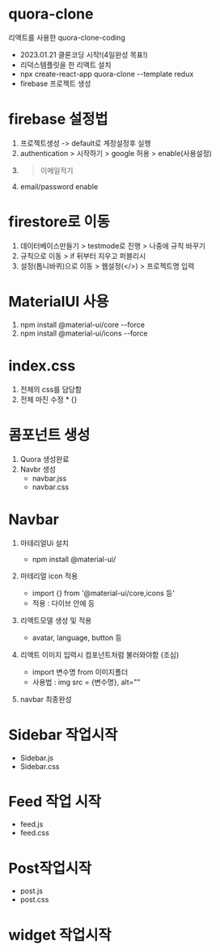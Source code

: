# quora-clone
리액트를 사용한 quora-clone-coding
- 2023.01.21 클론코딩 시작!(4일완성 목표!)
- 리덕스템플릿을 한 리액트 설치
- npx create-react-app quora-clone --template redux
- firebase 프로젝트 생성

# firebase 설정법
 1. 프로젝트생성 -> default로 계정설정후 실행
 2. authentication > 시작하기 > google 허용 > enable(사용설정)
 3. > 이메일적기
 4.  email/password enable

# firestore로 이동
1. 데이터베이스만들기 > testmode로 진행 > 나중에 규칙 바꾸기
2. 규칙으로 이동 > if 뒤부터 지우고 퍼블리시
3. 설정(톱니바퀴)으로 이동 > 웹설정(</>) > 프로젝트명 입력

# MaterialUI 사용
1. npm install @material-ui/core --force
2. npm install @material-ui/icons --force

# index.css
1. 전체의 css를 담당함
2. 전체 마진 수정 * {}

# 콤포넌트 생성
1. Quora 생성완료
2. Navbr 생성
   - navbar.jss
   - navbar.css


# Navbar
1. 마테리얼Ui 설치
   - npm install @material-ui/
2. 마테리얼 icon 적용
   - import {} from '@material-ui/core,icons 등'
   - 적용 : 다이브 안에 <Home/> 등
3. 리액트모델 생성 및 적용
   - avatar, language, button 등

4. 리액트 이미지 입력시 컴포넌트처럼 불러와야함 (조심)
   - import 변수명 from 이미지폴더
   - 사용법 : img src = {변수명}, alt=""
 5. navbar 최종완성

# Sidebar 작업시작
 - Sidebar.js
 - Sidebar.css
  
# Feed 작업 시작
 - feed.js
 - feed.css

# Post작업시작
 - post.js
 - post.css

# widget 작업시작